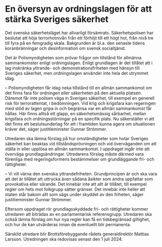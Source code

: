 # En översyn av ordningslagen för att stärka Sveriges säkerhet

Det svenska säkerhetsläget har allvarligt försämrats. Säkerhetspolisen har beslutat att höja terrorhotnivån från ett förhöjt till ett högt hot, från nivå tre till fyra på en femgradig skala. Bakgrunden är bl.a. den senaste tidens koranbränningar och desinformation om svensk socialtjänst.

Det är Polismyndigheten som prövar frågor om tillstånd för allmänna sammankomster enligt ordningslagen. Enligt grundlagen är det tillåtet att i lag inskränka yttrande\- och demonstrationsfriheten med hänsyn till Sveriges säkerhet, men ordningslagen använder inte hela det utrymmet idag.

– Polismyndigheten får idag neka tillstånd till en allmän sammankomst om det finns fara för ordningen eller säkerheten på den aktuella platsen. Däremot får inte polisen väga in Sveriges säkerhet, till exempel en generell risk för terrorattentat, i bedömningen. Vid krig och krigsfara kan regeringen med stöd av lagen gripa in och begränsa var en allmän sammankomst får hållas. Här finns alltså ett glapp, en säkerhetsmässig sårbarhet, mellan krigsfara och ordningsstörningar på en specifik plats. Nu säkerställer vi att det finns ett beslutsunderlag för att i framtiden kunna agera om situationen kräver det, säger justitieminister Gunnar Strömmer.

Utredaren ska lämna förslag på hur omständigheter som hotar Sveriges säkerhet kan beaktas vid tillståndsprövningen och vid överväganden om att ställa in eller upplösa en allmän sammankomst. I uppdraget ingår inte att överväga grundlagsändringar. Utredarens förslag måste därmed vara förenliga med regeringsformens bestämmelser om grundläggande fri\- och rättigheter.

– Vi vill värna den svenska yttrandefriheten. Grundprincipen är och ska vara att det är tillåtet att uttrycka även sådana åsikter som andra uppfattar som provokativa eller sårande. Det innebär inte att allt är tillåtet, till exempel regler om hets mot folkgrupp sätter gränser. Det innebär inte heller att staten står bakom allt som sägs under skyddet av den friheten, säger justitieminister Gunnar Strömmer.

Eftersom uppdraget rör grundlagsskyddade fri\- och rättigheter kommer utredaren att biträdas av en parlamentarisk referensgrupp. Utredaren ska också lämna förslag om hur nya regler kan få en tidsbegränsad giltighet, och hur de kan utvärderas innan de eventuellt blir permanenta.

Särskild utredare blir Brottsförebyggande rådets generaldirektör Mattias Larsson. Utredningen ska redovisas senast den 1 juli 2024\.
